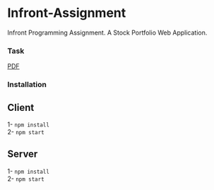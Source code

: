 # Infront-Assignment
Infront Programming Assignment. A Stock Portfolio Web Application.


### Task
[PDF](Infront-Assignment-FullStack.pdf)

### Installation

## Client
1- `npm install` <br/>
2- `npm start` <br/>

## Server
1- `npm install` <br/>
2- `npm start` <br/>
